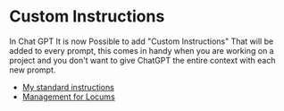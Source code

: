 # Custom Instructions

In Chat GPT It is now Possible to add "Custom Instructions" That will be added to every prompt, this comes in handy when you are working on a project and you don't want to give ChatGPT the entire context with each new prompt.

- [My standard instructions](./customInstructions/myStandardInsructions.md)
- [Management for Locums](./customInstructions/locums.md)